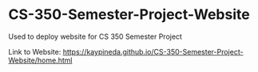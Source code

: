# CS-350-Semester-Project-Website
Used to deploy website for CS 350 Semester Project

Link to Website: https://kaypineda.github.io/CS-350-Semester-Project-Website/home.html

